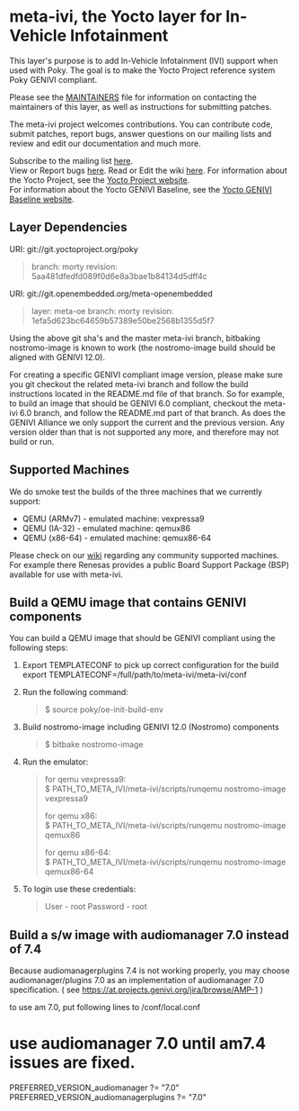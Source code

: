 meta-ivi, the Yocto layer for In-Vehicle Infotainment
=====================================================

This layer's purpose is to add In-Vehicle Infotainment (IVI) support when
used with Poky.  The goal is to make the Yocto Project reference system
Poky GENIVI compliant.

Please see the
[MAINTAINERS](http://git.yoctoproject.org/cgit/cgit.cgi/meta-ivi/tree/MAINTAINERS)
file for information on contacting the maintainers
of this layer, as well as instructions for submitting patches.

The meta-ivi project welcomes contributions. You can contribute code,
submit patches, report bugs, answer questions on our mailing lists and
review and edit our documentation and much more.

Subscribe to the mailing list
    [here](https://lists.genivi.org/mailman/listinfo/genivi-meta-ivi).  
View or Report bugs
    [here](https://at.projects.genivi.org/jira/secure/RapidBoard.jspa?rapidView=10&projectKey=BASE).
Read or Edit the wiki
    [here](https://at.projects.genivi.org/wiki/display/PROJ/meta-ivi).
For information about the Yocto Project, see the
    [Yocto Project website](https://www.yoctoproject.org).  
For information about the Yocto GENIVI Baseline, see the
    [Yocto GENIVI Baseline website](http://projects.genivi.org/GENIVI_Baselines/meta-ivi).

Layer Dependencies
------------------

URI: git://git.yoctoproject.org/poky
> branch:   morty
> revision: 5aa481dfedfd089f0d6e8a3bae1b84134d5dff4c

URI: git://git.openembedded.org/meta-openembedded
> layer:    meta-oe
> branch:   morty
> revision: 1efa5d623bc64659b57389e50be2568b1355d5f7

Using the above git sha's and the master meta-ivi branch,
 bitbaking nostromo-image is known to work
 (the nostromo-image build should be aligned with GENIVI 12.0).

For creating a specific GENIVI compliant image version, please make sure you
git checkout the related meta-ivi branch and follow the build instructions
located in the README.md file of that branch.  So for example, to build
an image that should be GENIVI 6.0 compliant, checkout the meta-ivi 6.0 branch,
and follow the README.md part of that branch.  As does the GENIVI Alliance
we only support the current and the previous version.  Any version older
than that is not supported any more, and therefore may not build or run.

Supported Machines
------------------

We do smoke test the builds of the three machines that we currently support:

* QEMU (ARMv7) - emulated machine: vexpressa9
* QEMU (IA-32) - emulated machine: qemux86
* QEMU (x86-64) - emulated machine: qemux86-64

Please check on our [wiki](http://wiki.projects.genivi.org/index.php/meta-ivi)
regarding any community supported machines.
For example there Renesas provides a public Board Support Package (BSP)
available for use with meta-ivi.

Build a QEMU image that contains GENIVI components
--------------------------------------------------

You can build a QEMU image that should be GENIVI compliant using the
following steps:

1. Export TEMPLATECONF to pick up correct configuration for the build
export TEMPLATECONF=/full/path/to/meta-ivi/meta-ivi/conf

2. Run the following command:
   > $ source poky/oe-init-build-env

3. Build nostromo-image including GENIVI 12.0 (Nostromo) components
   > $ bitbake nostromo-image

4. Run the emulator:
   > for qemu vexpressa9:  
   > $ PATH_TO_META_IVI/meta-ivi/scripts/runqemu nostromo-image vexpressa9
   >
   > for qemu x86:  
   > $ PATH_TO_META_IVI/meta-ivi/scripts/runqemu nostromo-image qemux86
   >
   > for qemu x86-64:  
   > $ PATH_TO_META_IVI/meta-ivi/scripts/runqemu nostromo-image qemux86-64

5. To login use these credentials:
   > User - root
   > Password - root

Build a s/w image with audiomanager 7.0 instead of 7.4
------------------------------------------------------
Because audiomanagerplugins 7.4 is not working properly,
 you may choose audiomanager/plugins 7.0
  as an implementation of audiomanager 7.0 specification.
( see https://at.projects.genivi.org/jira/browse/AMP-1 )

to use am 7.0, put following lines to <build directory>/conf/local.conf
# use audiomanager 7.0 until am7.4 issues are fixed.
PREFERRED_VERSION_audiomanager          ?= "7.0"
PREFERRED_VERSION_audiomanagerplugins   ?= "7.0"
